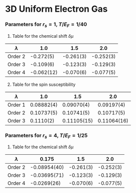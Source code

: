 # 3D Uniform Electron Gas

### Parameters for $r_s=1$, $T/E_F=1/40$

1. Table for the chemical shift $\delta \mu$

| $\lambda$ | 1.0        | 1.5       | 2.0       |
| --------- | ---------- | --------- | --------- |
| Order 2   | -0.272(5)  | -0.261(3) | -0.252(3) |
| Order 3   | -0.109(6)  | -0.123(3) | -0.129(3) |
| Order 4   | -0.062(12) | -0.070(6) | -0.077(5) |

2. Table for the spin susceptibility

| $\lambda$ | 1.0        | 1.5         | 2.0         |
| --------- | ---------- | ----------- | ----------- |
| Order 1   | 0.08882(4) | 0.09070(4)  | 0.09197(4)  |
| Order 2   | 0.10737(5) | 0.10741(5)  | 0.10717(5)  |
| Order 3   | 0.1110(2)  | 0.11105(15) | 0.11064(16) |


### Parameters for $r_s=4$, $T/E_F=1/25$

1. Table for the chemical shift $\delta \mu$

| $\lambda$ | 0.175        | 1.5       | 2.0       |
| --------- | ------------ | --------- | --------- |
| Order 2   | -0.08954(40) | -0.261(3) | -0.252(3) |
| Order 3   | -0.03695(71) | -0.123(3) | -0.129(3) |
| Order 4   | -0.0269(26)  | -0.070(6) | -0.077(5) |



